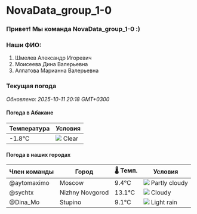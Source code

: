 # NovaData_group_1-0
### Привет! Мы команда NovaData_group_1-0 :)

### Наши ФИО:
1. Шмелев Александр Игоревич
2. Моисеева Дина Валерьевна
3. Алпатова Марианна Валерьевна

### Текущая погода
<!-- WEATHER:START -->
_Обновлено: 2025-10-11 20:18 GMT+0300_

#### Погода в Абакане

| Температура | Условия |
|-------------|----------|
| -1.8°C     | ![](https://cdn.weatherapi.com/weather/64x64/night/113.png) Clear |

#### Погода в наших городах

| Член команды  | Город               | 🌡️ Темп.  | Условия          |
|---------------|---------------------|-----------|--------------------|
| @aytomaximo    | Moscow              |    9.4°C | ![](https://cdn.weatherapi.com/weather/64x64/night/116.png) Partly cloudy |
| @sychtx        | Nizhny Novgorod     |   13.1°C | ![](https://cdn.weatherapi.com/weather/64x64/night/119.png) Cloudy       |
| @Dina_Mo       | Stupino             |    9.1°C | ![](https://cdn.weatherapi.com/weather/64x64/night/296.png) Light rain   |

<!-- WEATHER:END -->

